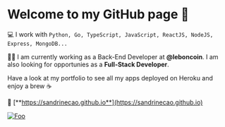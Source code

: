 # Welcome to my GitHub page 🚀

💻 I work with `Python, Go, TypeScript, JavaScript, ReactJS, NodeJS, Express, MongoDB...`

👩‍💻 I am currently working as a Back-End Developer at **@leboncoin**. I am also looking for opportunies as a **Full-Stack Developer**.

Have a look at my portfolio to see all my apps deployed on Heroku and enjoy a brew ☕   

🔗 [**https://sandrinecao.github.io**](https://sandrinecao.github.io)

[![Foo](https://res.cloudinary.com/dkyqbngya/image/upload/v1624539388/rxercxqkuyfvsk66t4bo.gif)](https://sandrinecao.github.io)
